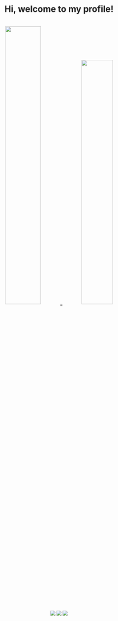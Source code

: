 <h1 align="center">
  Hi, welcome to my profile!
</h1>

<h1 align="center">
  <a href="https://github.com/iagointra">
  <img width="48%" src="https://github-readme-stats.vercel.app/api?username=iagointra&show_icons=true&theme=algolia&include_all_commits=true"/>
  <img width="45%" src="https://github-readme-stats.vercel.app/api/top-langs/?username=iagointra&theme=algolia"/>
</h1>

<div align="center">
  <a href ="mailto:iago2.vix@gmail.com"><img src="https://img.shields.io/badge/-Gmail-%23333?style=for-the-badge&logo=gmail&logoColor=white" target="_blank"></a>
  <a href="https://www.linkedin.com/in/iago-intra-mendonça-380802235/" target="_blank"><img src="https://img.shields.io/badge/-LinkedIn-%230077B5?style=for-the-badge&logo=linkedin&logoColor=white" target="_blank"></a>
  <a href="https://www.instagram.com/iagointra"><img src="https://img.shields.io/badge/Instagram-E4405F?style=for-the-badge&logo=instagram&logoColor=white" target="_blank"></a>
</div>
